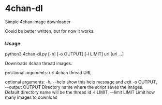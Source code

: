 # 4chan-dl
Simple 4chan image downloader

Could be better written, but for now it works.


### Usage
python3 4chan-dl.py [-h] [-o OUTPUT] [-l LIMIT] url [url ...]

Downloads 4chan thread images.

positional arguments:
	url                   4chan thread URL

optional arguments:
	-h, --help											show this help message and exit
	-o OUTPUT, --output OUTPUT			Directory name where the script saves the images.
																	Default directory name will be the thread id
	-l LIMIT, --limit LIMIT					Limit how many images to download
